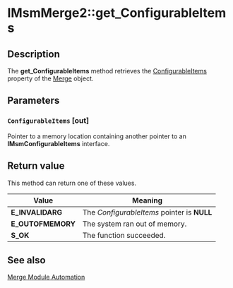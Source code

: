 # IMsmMerge2::get_ConfigurableItems

## Description

The
**get_ConfigurableItems** method retrieves the
[ConfigurableItems](https://learn.microsoft.com/windows/desktop/Msi/merge-configurableitems) property of the
[Merge](https://learn.microsoft.com/windows/desktop/Msi/merge-object) object.

## Parameters

### `ConfigurableItems` [out]

Pointer to a memory location containing another pointer to an **IMsmConfigurableItems** interface.

## Return value

This method can return one of these values.

| Value | Meaning |
| --- | --- |
| **E_INVALIDARG** | The *ConfigurableItems* pointer is **NULL** |
| **E_OUTOFMEMORY** | The system ran out of memory. |
| **S_OK** | The function succeeded. |

## See also

[Merge Module Automation](https://learn.microsoft.com/windows/desktop/Msi/merge-module-automation)